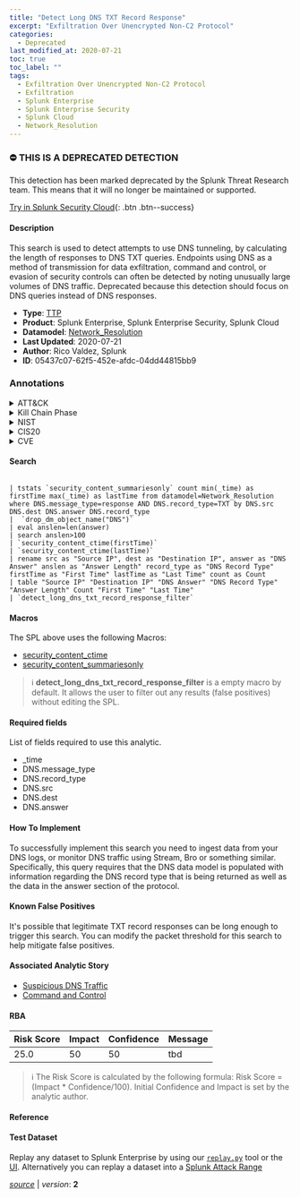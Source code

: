 ```yaml
---
title: "Detect Long DNS TXT Record Response"
excerpt: "Exfiltration Over Unencrypted Non-C2 Protocol"
categories:
  - Deprecated
last_modified_at: 2020-07-21
toc: true
toc_label: ""
tags:
  - Exfiltration Over Unencrypted Non-C2 Protocol
  - Exfiltration
  - Splunk Enterprise
  - Splunk Enterprise Security
  - Splunk Cloud
  - Network_Resolution
---
```



### :no_entry: THIS IS A DEPRECATED DETECTION
This detection has been marked deprecated by the Splunk Threat Research team. This means that it will no longer be maintained or supported. 


[Try in Splunk Security Cloud](https://www.splunk.com/en_us/cyber-security.html){: .btn .btn--success}

#### Description

This search is used to detect attempts to use DNS tunneling, by calculating the length of responses to DNS TXT queries. Endpoints using DNS as a method of transmission for data exfiltration, command and control, or evasion of security controls can often be detected by noting unusually large volumes of DNS traffic. Deprecated because this detection should focus on DNS queries instead of DNS responses.

- **Type**: [TTP](https://github.com/splunk/security_content/wiki/Detection-Analytic-Types)
- **Product**: Splunk Enterprise, Splunk Enterprise Security, Splunk Cloud
- **Datamodel**: [Network_Resolution](https://docs.splunk.com/Documentation/CIM/latest/User/NetworkResolution)
- **Last Updated**: 2020-07-21
- **Author**: Rico Valdez, Splunk
- **ID**: 05437c07-62f5-452e-afdc-04dd44815bb9

### Annotations
<details>
  <summary>ATT&CK</summary>

<div markdown="1">

#### [ATT&CK](https://attack.mitre.org/)

| ID          | Technique   | Tactic         |
| ----------- | ----------- |--------------- |
| [T1048.003](https://attack.mitre.org/techniques/T1048/003/) | Exfiltration Over Unencrypted Non-C2 Protocol | Exfiltration |

</div>
</details>


<details>
  <summary>Kill Chain Phase</summary>

<div markdown="1">

* Command &amp; Control


</div>
</details>


<details>
  <summary>NIST</summary>

<div markdown="1">

* PR.DS
* PR.PT
* DE.AE
* DE.CM



</div>
</details>

<details>
  <summary>CIS20</summary>

<div markdown="1">

* CIS 8
* CIS 12
* CIS 13



</div>
</details>

<details>
  <summary>CVE</summary>

<div markdown="1">


</div>
</details>


#### Search

```

| tstats `security_content_summariesonly` count min(_time) as firstTime max(_time) as lastTime from datamodel=Network_Resolution where DNS.message_type=response AND DNS.record_type=TXT by DNS.src DNS.dest DNS.answer DNS.record_type 
|  `drop_dm_object_name("DNS")` 
| eval anslen=len(answer) 
| search anslen>100 
| `security_content_ctime(firstTime)` 
| `security_content_ctime(lastTime)` 
| rename src as "Source IP", dest as "Destination IP", answer as "DNS Answer" anslen as "Answer Length" record_type as "DNS Record Type" firstTime as "First Time" lastTime as "Last Time" count as Count 
| table "Source IP" "Destination IP" "DNS Answer" "DNS Record Type"  "Answer Length" Count "First Time" "Last Time" 
| `detect_long_dns_txt_record_response_filter`
```

#### Macros
The SPL above uses the following Macros:
* [security_content_ctime](https://github.com/splunk/security_content/blob/develop/macros/security_content_ctime.yml)
* [security_content_summariesonly](https://github.com/splunk/security_content/blob/develop/macros/security_content_summariesonly.yml)

> :information_source:
> **detect_long_dns_txt_record_response_filter** is a empty macro by default. It allows the user to filter out any results (false positives) without editing the SPL.



#### Required fields
List of fields required to use this analytic.
* _time
* DNS.message_type
* DNS.record_type
* DNS.src
* DNS.dest
* DNS.answer



#### How To Implement
To successfully implement this search you need to ingest data from your DNS logs, or monitor DNS traffic using Stream, Bro or something similar. Specifically, this query requires that the DNS data model is populated with information regarding the DNS record type that is being returned as well as the data in the answer section of the protocol.
#### Known False Positives
It&#39;s possible that legitimate TXT record responses can be long enough to trigger this search. You can modify the packet threshold for this search to help mitigate false positives.

#### Associated Analytic Story
* [Suspicious DNS Traffic](/stories/suspicious_dns_traffic)
* [Command and Control](/stories/command_and_control)




#### RBA

| Risk Score  | Impact      | Confidence   | Message      |
| ----------- | ----------- |--------------|--------------|
| 25.0 | 50 | 50 | tbd |


> :information_source:
> The Risk Score is calculated by the following formula: Risk Score = (Impact * Confidence/100). Initial Confidence and Impact is set by the analytic author.


#### Reference


#### Test Dataset
Replay any dataset to Splunk Enterprise by using our [`replay.py`](https://github.com/splunk/attack_data#using-replaypy) tool or the [UI](https://github.com/splunk/attack_data#using-ui).
Alternatively you can replay a dataset into a [Splunk Attack Range](https://github.com/splunk/attack_range#replay-dumps-into-attack-range-splunk-server)




[*source*](https://github.com/splunk/security_content/tree/develop/detections/deprecated/detect_long_dns_txt_record_response.yml) \| *version*: **2**